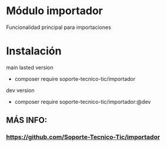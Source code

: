 # Módulo importador
Funcionalidad principal para importaciones

# Instalación
main lasted version
* composer require soporte-tecnico-tic/importador

dev version
* composer require soporte-tecnico-tic/importador:@dev

## MÁS INFO:
### https://github.com/Soporte-Tecnico-Tic/importador